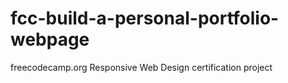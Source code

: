 # fcc-build-a-personal-portfolio-webpage
freecodecamp.org Responsive Web Design certification project
